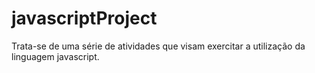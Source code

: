 ﻿# javascriptProject
Trata-se de uma série de atividades que visam exercitar a utilização da linguagem javascript.
